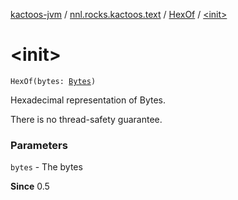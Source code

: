 [kactoos-jvm](../../index.md) / [nnl.rocks.kactoos.text](../index.md) / [HexOf](index.md) / [&lt;init&gt;](./-init-.md)

# &lt;init&gt;

`HexOf(bytes: `[`Bytes`](../../nnl.rocks.kactoos/-bytes/index.md)`)`

Hexadecimal representation of Bytes.

There is no thread-safety guarantee.

### Parameters

`bytes` - The bytes

**Since**
0.5

